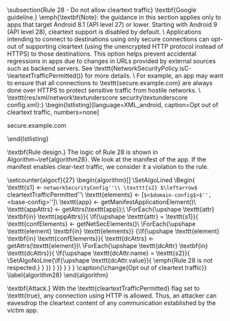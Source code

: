 
\subsection{Rule 28 - Do not allow cleartext traffic} 
\textbf{Google guideline.} \emph{\textbf{Note}: the guidance in this section applies only to apps that target Android 8.1 (API level 27) or lower. Starting with Android 9 (API level 28), cleartext support is disabled by default.
\\
Applications intending to connect to destinations using only secure connections can opt-out of supporting cleartext (using the unencrypted HTTP protocol instead of HTTPS) to those destinations. This option helps prevent accidental regressions in apps due to changes in URLs provided by external sources such as backend servers. See \texttt{NetworkSecurityPolicy.isC-\\leartextTrafficPermitted()} for more details.
\\
For example, an app may want to ensure that all connections to \texttt{secure.example.com} are always done over HTTPS to protect sensitive traffic from hostile networks. 
\\
\texttt{res/xml/network\textunderscore security\textunderscore config.xml}:}
\begin{lstlisting}[language=XML_android, caption=Opt out of cleartext traffic, numbers=none]
 <?xml version="1.0" encoding="utf-8"?>
 <network-security-config>
   <domain-config cleartextTrafficPermitted="false">
     <domain includeSubdomains="true">
      secure.example.com
     </domain>
   </domain-config>
 </network-security-config>

\end{lstlisting}

\textbf{Rule design.} The logic of Rule 28 is shown in Algorithm~\ref{algorithm28}. We look at the manifest of the app. If the manifest enables clear-text traffic, we consider it a violation to the rule.

\setcounter{algocf}{27}
\begin{algorithm}[]
\SetAlgoLined
\Begin{
    \texttt{s1} $\leftarrow$ ``networkSecurityConfig''\\
    \texttt{s2} $\leftarrow$ ``cleartextTrafficPermitted''\\
    \texttt{elements} $\leftarrow$ [``$<$domain-config$>$'', ``$<$base-config$>$'']\\
	\texttt{app} $\leftarrow$ getManifestApplicationElement()\\
	\texttt{appAttrs} $\leftarrow$ getAttrs(\texttt{app});\\
	\ForEach{\upshape \texttt{attr} \textbf{in} \texttt{appAttrs}}{
	    \If{\upshape \texttt{attr} = \texttt{s1}}{
	        \texttt{confElements} $\leftarrow$ getNetSecElements()\\
	        \ForEach{\upshape \texttt{element} \textbf{in} \texttt{elements}}
        	{\If{\upshape \texttt{element} \textbf{in} \texttt{confElements}}{
        	    \texttt{dcAttrs} $\leftarrow$ getAttrs(\texttt{element})\\
        	    \ForEach{\upshape \texttt{dcAttr} \textbf{in} \texttt{dcAttrs}}{
        	    \If{\upshape \texttt{dcAttr.name} = \texttt{s2}}{
            	   \SetAlgoNoLine{\If{\upshape \texttt{dcAttr.value}}{
            	   \emph{Rule 28 is not respected.}
            	 }
            	 }}
            	 }
        	 }}
	    }
	}
}
\caption{\change{Opt out of cleartext traffic}}
\label{algorithm28}
\end{algorithm}

\textbf{Attack.} With the \texttt{cleartextTrafficPermitted} flag set to \texttt{true}, any connection using HTTP is allowed. Thus, an attacker can eavesdrop the cleartext content of any communication established by the victim app.

